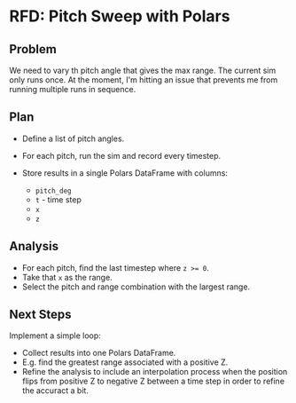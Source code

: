 # RFD: Pitch Sweep with Polars

## Problem

We need to vary th pitch angle that gives the max range. The current sim only runs once.
At the moment, I'm hitting an issue that prevents me from running multiple runs in sequence.

## Plan

* Define a list of pitch angles.
* For each pitch, run the sim and record every timestep.
* Store results in a single Polars DataFrame with columns:

  * `pitch_deg`
  * `t` - time step
  * `x`
  * `z`

## Analysis

* For each pitch, find the last timestep where `z >= 0`.
* Take that `x` as the range.
* Select the pitch and range combination with the largest range.

## Next Steps

Implement a simple loop:

* Collect results into one Polars DataFrame.
* E.g. find the greatest range associated with a positive Z.
* Refine the analysis to include an interpolation process when the position flips from positive Z to negative Z between a time step in order to refine the accuract a bit.
